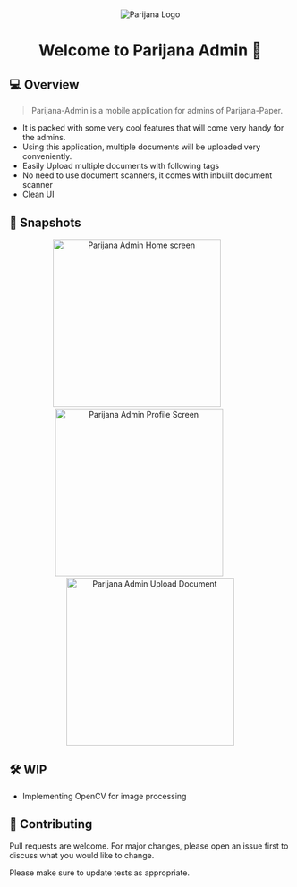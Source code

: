 #  
<p align="center">
<img src="https://user-images.githubusercontent.com/55861951/116801406-51d63880-ab27-11eb-92c8-e79e1605a236.png" alt="Parijana Logo" >
</p>
<!-- <h1 align="center">Welcome to <a href="https://parijana.herokuapp.com/college" >Parijana-Papers Admin</a> 👋 </h1> -->

<h1 align="center">Welcome to Parijana Admin</a> 👋 </h1>

## 💻 Overview

> Parijana-Admin is a mobile application for admins of Parijana-Paper.
- It is packed with some very cool features that will come very handy for the admins.
- Using this application, multiple documents will be uploaded very conveniently.
- Easily Upload multiple documents with following tags
- No need to use document scanners, it comes with inbuilt document scanner
- Clean UI

## 👀 Snapshots 
<p align="center">
<img width="300" alt="Parijana Admin Home screen" src="https://user-images.githubusercontent.com/55861951/155839398-ab860d1c-b102-48ee-9307-1a1946bb3d46.png"> &nbsp &nbsp &nbsp &nbsp &nbsp &nbsp  <img width="300" alt="Parijana Admin Profile Screen" src="https://user-images.githubusercontent.com/55861951/155839325-ac785024-42ba-463a-89c9-89ba4a9abfed.png"> &nbsp &nbsp &nbsp &nbsp &nbsp <img width="300" alt="Parijana Admin Upload Document" src="https://user-images.githubusercontent.com/55861951/155839528-b5b37082-7db7-40f9-8646-d818d86ae6b1.png">
</p>

## 🛠 WIP
- Implementing OpenCV for image processing

## 🤝 Contributing
Pull requests are welcome. For major changes, please open an issue first to discuss what you would like to change.

Please make sure to update tests as appropriate.

